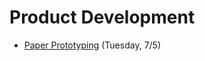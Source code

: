 # Product Development
- [Paper Prototyping](https://github.com/ga-adi-nyc/Course-Materials/tree/master/lessons/product-development/paper-prototyping) (Tuesday, 7/5)